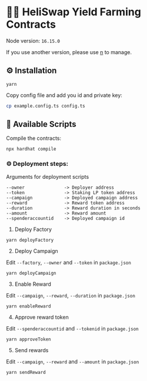 # 👨‍🌾 HeliSwap Yield Farming Contracts

Node version: `16.15.0`

If you use another version, please use [n](https://github.com/tj/n) to manage.

## ⚙️ Installation

```
yarn
```

Copy config file and add you id and private key:

```bash
cp example.config.ts config.ts
```

## 🚀 Available Scripts

Compile the contracts:

```
npx hardhat compile
```

### ⚙️ Deployment steps:

Arguments for deployment scripts

```
--owner               -> Deployer address
--token               -> Staking LP token address
--campaign            -> Deployed campaign address
--reward              -> Reward token address
--duration            -> Reward duration in seconds
--amount              -> Reward amount
--spenderaccountid    -> Deployed campaign id
```

1. Deploy Factory

```
yarn deployFactory
```

2. Deploy Campaign

Edit `--factory`, `--owner` and `--token` in `package.json`

```
yarn deployCampaign
```

3. Enable Reward

Edit `--campaign`, `--reward`, `--duration` in `package.json`

```
yarn enableReward
```

4. Approve reward token

Edit `--spenderaccountid` and `--tokenid` in `package.json`

```
yarn approveToken
```

5. Send rewards

Edit `--campaign`, `--reward` and `--amount` in `package.json`

```
yarn sendReward
```
